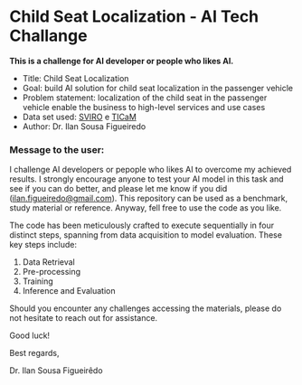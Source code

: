 # Child Seat Localization - AI Tech Challange 

**This is a challenge for AI developer or people who likes AI.**
* Title: Child Seat Localization
* Goal: build AI solution for child seat localization in the passenger vehicle
* Problem statement: localization of the child seat in the passenger vehicle enable the business to high-level services and use cases
* Data set used: [SVIRO](https://sviro.kl.dfki.de/) e [TICaM](https://vizta-tof.kl.dfki.de/cabin-dataset/)
* Author: Dr. Ilan Sousa Figueiredo

### Message to the user:

I challenge AI developers or pepople who likes AI to overcome my achieved results. I strongly encourage anyone to test your AI model in this task and see if you can do better, and please let me know if you did (ilan.figueiredo@gmail.com). This repository can be used as a benchmark, study material or reference. Anyway, fell free to use the code as you like.

The code has been meticulously crafted to execute sequentially in four distinct steps, spanning from data acquisition to model evaluation. These key steps include:

1. Data Retrieval
2. Pre-processing
3. Training
4. Inference and Evaluation

Should you encounter any challenges accessing the materials, please do not hesitate to reach out for assistance.

Good luck!

Best regards,

Dr. Ilan Sousa Figueirêdo
